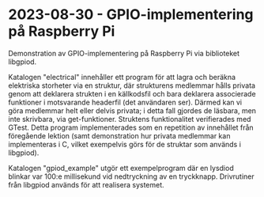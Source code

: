# 2023-08-30 - GPIO-implementering på Raspberry Pi
Demonstration av GPIO-implementering på Raspberry Pi via biblioteket libgpiod.

Katalogen "electrical" innehåller ett program för att lagra och beräkna elektriska storheter via en struktur,
där strukturens medlemmar hålls privata genom att deklarera strukten i en källkodsfil och bara deklarera associerade
funktioner i motsvarande headerfil (det användaren ser). Därmed kan vi göra medlemmar helt eller delvis privata;
i detta fall gjordes de läsbara, men inte skrivbara, via get-funktioner. Struktens funktionalitet verifierades med GTest.
Detta program implementerades som en repetition av innehållet från föregående lektion (samt demonstration hur privata medlemmar
kan implementeras i C, vilket exempelvis görs för de struktar som används i libgpiod).

Katalogen "gpiod_example" utgör ett exempelprogram där en lysdiod blinkar var 100:e millisekund vid nedtryckning
av en tryckknapp. Drivrutiner från libgpiod används för att realisera systemet.
